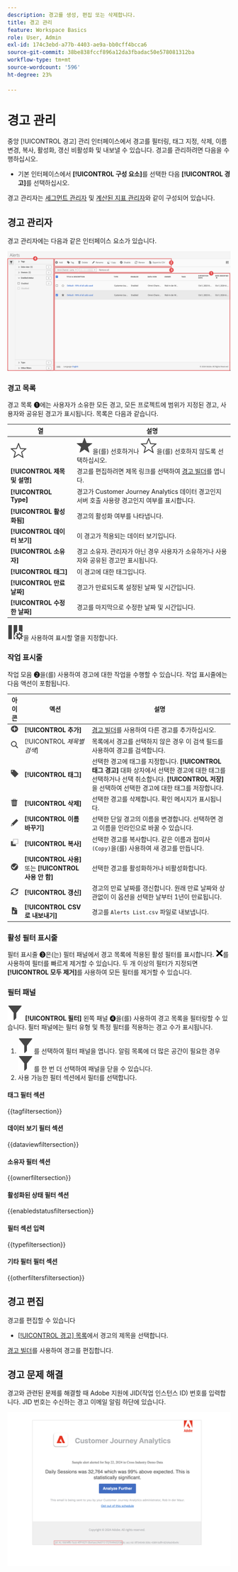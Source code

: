 ```yaml
---
description: 경고를 생성, 편집 또는 삭제합니다.
title: 경고 관리
feature: Workspace Basics
role: User, Admin
exl-id: 174c3ebd-a77b-4403-ae9a-bb0cff4bcca6
source-git-commit: 38be838fccf896a12da3fbadac50e578081312ba
workflow-type: tm+mt
source-wordcount: '596'
ht-degree: 23%

---
```


# 경고 관리


중앙 [!UICONTROL 경고] 관리 인터페이스에서 경고를 필터링, 태그 지정, 삭제, 이름 변경, 복사, 활성화, 갱신 비활성화 및 내보낼 수 있습니다. 경고를 관리하려면 다음을 수행하십시오.

* 기본 인터페이스에서 **[!UICONTROL 구성 요소]**&#x200B;를 선택한 다음 **[!UICONTROL 경고]**&#x200B;를 선택하십시오.

경고 관리자는 [세그먼트 관리자](/help/components/segments/seg-manage.md) 및 [계산된 지표 관리자](/help/components/calc-metrics/cm-workflow/cm-manager.md)와 같이 구성되어 있습니다.


## 경고 관리자

경고 관리자에는 다음과 같은 인터페이스 요소가 있습니다.

![필터 인터페이스](assets/alerts-manager.png)

### 경고 목록

경고 목록 ➊에는 사용자가 소유한 모든 경고, 모든 프로젝트에 범위가 지정된 경고, 사용자와 공유된 경고가 표시됩니다. 목록은 다음과 같습니다.

| 열 | 설명 |
|---|---|
| ![StarOutline](/help/assets/icons/StarOutline.svg) | ![Star](/help/assets/icons/Star.svg)을(를) 선호하거나 ![StarOutline](/help/assets/icons/StarOutline.svg)을(를) 선호하지 않도록 선택하십시오. |
| **[!UICONTROL 제목 및 설명]** | 경고를 편집하려면 제목 링크를 선택하여 [경고 빌더](alert-builder.md#alert-builder)를 엽니다. |
| **[!UICONTROL Type]** | 경고가 Customer Journey Analytics 데이터 경고인지 서버 호출 사용량 경고인지 여부를 표시합니다. |
| **[!UICONTROL 활성화됨]** | 경고의 활성화 여부를 나타냅니다. |
| **[!UICONTROL 데이터 보기]** | 이 경고가 적용되는 데이터 보기입니다. |
| **[!UICONTROL 소유자]** | 경고 소유자. 관리자가 아닌 경우 사용자가 소유하거나 사용자와 공유된 경고만 표시됩니다. |
| **[!UICONTROL 태그]** | 이 경고에 대한 태그입니다. |
| **[!UICONTROL 만료 날짜]** | 경고가 만료되도록 설정된 날짜 및 시간입니다. |
| **[!UICONTROL 수정한 날짜]** | 경고를 마지막으로 수정한 날짜 및 시간입니다. |

<!-- When "Last used" column is added, add this information as the description: Shows the date when the alert was last used. <p>This information can help you determine whether a component is valuable to users in your organization, where it is used, and if it needs to be deleted or modified.</p><p>Consider the following when viewing this column:</p><ul><li>This information does not include usage from the API, Report Builder, or Data Warehouse.</li><li>For some components, this column might not contain data if the component was last used prior to September 2023.</li></ul> -->

![ColumnSetting](/help/assets/icons/ColumnSetting.svg)을 사용하여 표시할 열을 지정합니다.

### 작업 표시줄

작업 모음 ➋을(를) 사용하여 경고에 대한 작업을 수행할 수 있습니다. 작업 표시줄에는 다음 액션이 포함됩니다.

| 아이콘 | 액션 | 설명 |
|:---:|---|---|
| ![AddCircle](/help/assets/icons/AddCircle.svg) | **[!UICONTROL 추가]** | [경고 빌더](alert-builder.md#alert-builder)를 사용하여 다른 경고를 추가하십시오. |
| ![Search](/help/assets/icons/Search.svg) | [!UICONTROL *제목별 검색*] | 목록에서 경고를 선택하지 않은 경우 이 검색 필드를 사용하여 경고를 검색합니다. |
| ![레이블](/help/assets/icons/Label.svg) | **[!UICONTROL 태그]** | 선택한 경고에 태그를 지정합니다. **[!UICONTROL 태그 경고]** 대화 상자에서 선택한 경고에 대한 태그를 선택하거나 선택 취소합니다. **[!UICONTROL 저장]**&#x200B;을 선택하여 선택한 경고에 대한 태그를 저장합니다. |
| ![삭제](/help/assets/icons/Delete.svg) | **[!UICONTROL 삭제]** | 선택한 경고를 삭제합니다. 확인 메시지가 표시됩니다. |
| ![Edit](/help/assets/icons/Edit.svg) | **[!UICONTROL 이름 바꾸기]** | 선택한 단일 경고의 이름을 변경합니다. 선택하면 경고 이름을 인라인으로 바꿀 수 있습니다. |
| ![복사](/help/assets/icons/Copy.svg) | **[!UICONTROL 복사]** | 선택한 경고를 복사합니다. 같은 이름과 접미사 `(Copy)`을(를) 사용하여 새 경고를 만듭니다. |
| ![CheckmarkCircle](/help/assets/icons/CheckmarkCircle.svg) | **[!UICONTROL 사용]** 또는 **[!UICONTROL 사용 안 함]** | 선택한 경고를 활성화하거나 비활성화합니다. |
| ![새로 고침](/help/assets/icons/Refresh.svg) | **[!UICONTROL 갱신]** | 경고의 만료 날짜를 갱신합니다. 원래 만료 날짜와 상관없이 이 옵션을 선택한 날부터 1년이 만료됩니다. |
| ![FileCSV](/help/assets/icons/FileCSV.svg) | **[!UICONTROL CSV로 내보내기]** | 경고를 `Alerts List.csv` 파일로 내보냅니다. |


### 활성 필터 표시줄

필터 표시줄 ➌은(는) 필터 패널에서 경고 목록에 적용된 활성 필터를 표시합니다. ![CrossSize75](/help/assets/icons/CrossSize75.svg)를 사용하여 필터를 빠르게 제거할 수 있습니다. 두 개 이상의 필터가 지정되면 **[!UICONTROL 모두 제거]**&#x200B;를 사용하여 모든 필터를 제거할 수 있습니다.


### 필터 패널

![필터](/help/assets/icons/Filter.svg) **[!UICONTROL 필터]** 왼쪽 패널 ➍을(를) 사용하여 경고 목록을 필터링할 수 있습니다. 필터 패널에는 필터 유형 및 특정 필터를 적용하는 경고 수가 표시됩니다.


1. ![Filter](/help/assets/icons/Filter.svg)를 선택하여 필터 패널을 엽니다. 알림 목록에 더 많은 공간이 필요한 경우 ![필터](/help/assets/icons/Filter.svg)를 한 번 더 선택하여 패널을 닫을 수 있습니다.
1. 사용 가능한 필터 섹션에서 필터를 선택합니다.


#### 태그 필터 섹션

{{tagfiltersection}}


#### 데이터 보기 필터 섹션

{{dataviewfiltersection}}


#### 소유자 필터 섹션

{{ownerfiltersection}}


#### 활성화된 상태 필터 섹션

{{enabledstatusfiltersection}}


#### 필터 섹션 입력

{{typefiltersection}}


#### 기타 필터 필터 섹션

{{otherfiltersfiltersection}}



## 경고 편집

경고를 편집할 수 있습니다

* [[!UICONTROL 경고] 목록](#alerts-list)에서 경고의 제목을 선택합니다.

[경고 빌더](alert-builder.md#alert-builder)를 사용하여 경고를 편집합니다.

## 경고 문제 해결

경고와 관련된 문제를 해결할 때 Adobe 지원에 JID(작업 인스턴스 ID) 번호를 입력합니다. JID 번호는 수신하는 경고 이메일 알림 하단에 있습니다.

![경고 이메일](assets/alerts-email.PNG)
